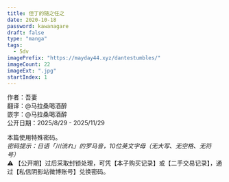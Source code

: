 ```yaml
---
title: 但丁的随之任之
date: 2020-10-18
password: kawanagare
draft: false
type: "manga"
tags:
  - 5dv
imagePrefix: "https://mayday44.xyz/dantestumbles/"  
imageCount: 22
imageExt: ".jpg" 
startIndex: 1
---
```

作者：吾妻  
翻译：@马拉桑喝酒醉  
嵌字：@马拉桑喝酒醉  
公开日期：2025/8/29 - 2025/11/29

本篇使用特殊密码。  
*密码提示：日语「川流れ」的罗马音，10位英文字母（无大写、无空格、无符号）*  
⚠️ 【公开期】过后采取封锁处理，可凭【本子购买记录】或【二手交易记录】，通过【私信阴影站微博账号】兑换密码。  